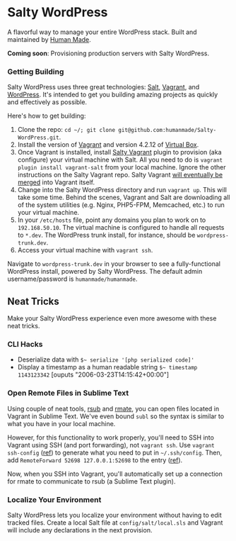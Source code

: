 # Salty WordPress

A flavorful way to manage your entire WordPress stack. Built and maintained by [Human Made](http://hmn.md/).

**Coming soon**: Provisioning production servers with Salty WordPress.

### Getting Building

Salty WordPress uses three great technologies: [Salt](http://saltstack.com/), [Vagrant](http://www.vagrantup.com/), and [WordPress](http://wordpress.org/). It's intended to get you building amazing projects as quickly and effectively as possible.

Here's how to get building:

1. Clone the repo: `cd ~/; git clone git@github.com:humanmade/Salty-WordPress.git`.
1. Install the version of [Vagrant](http://downloads.vagrantup.com/) and version 4.2.12 of [Virtual Box](https://www.virtualbox.org/wiki/Download_Old_Builds_4_2).
1. Once Vagrant is installed, install [Salty Vagrant](https://github.com/saltstack/salty-vagrant) plugin to provision (aka configure) your virtual machine with Salt. All you need to do is `vagrant plugin install vagrant-salt` from your local machine. Ignore the other instructions on the Salty Vagrant repo. Salty Vagrant [will eventually be merged](https://github.com/mitchellh/vagrant/pull/1626) into Vagrant itself.
1. Change into the Salty WordPress directory and run `vagrant up`. This will take some time. Behind the scenes, Vagrant and Salt are downloading all of the system utilities (e.g. Nginx, PHP5-FPM, Memcached, etc.) to run your virtual machine.
1. In your `/etc/hosts` file, point any domains you plan to work on to `192.168.50.10`. The virtual machine is configured to handle all requests to `*.dev`. The WordPress trunk install, for instance, should be `wordpress-trunk.dev`.
1. Access your virtual machine with `vagrant ssh`.

Navigate to `wordpress-trunk.dev` in your browser to see a fully-functional WordPress install, powered by Salty WordPress. The default admin username/password is `humanmade/humanmade`.

## Neat Tricks

Make your Salty WordPress experience even more awesome with these neat tricks.

### CLI Hacks

 - Deserialize data with `$~ serialize '[php serialized code]'`
 - Display a timestamp as a human readable string `$~ timestamp 1143123342` [ouputs "2006-03-23T14:15:42+00:00"]


### Open Remote Files in Sublime Text

Using couple of neat tools, [rsub](https://github.com/henrikpersson/rsub) and [rmate](https://github.com/textmate/rmate), you can open files located in Vagrant in Sublime Text. We've even bound `subl` so the syntax is similar to what you have in your local machine.

However, for this functionality to work properly, you'll need to SSH into Vagrant using SSH (and port forwarding), not `vagrant ssh`. Use `vagrant ssh-config` ([ref](http://docs.vagrantup.com/v2/cli/ssh_config.html)) to generate what you need to put in `~/.ssh/config`. Then, add `RemoteForward 52698 127.0.0.1:52698` to the entry ([ref](https://github.com/henrikpersson/rsub#ssh-tunneling)).

Now, when you SSH into Vagrant, you'll automatically set up a connection for rmate to communicate to rsub (a Sublime Text plugin).

### Localize Your Environment

Salty WordPress lets you localize your environment without having to edit tracked files. Create a local Salt file at `config/salt/local.sls` and Vagrant will include any declarations in the next provision.
